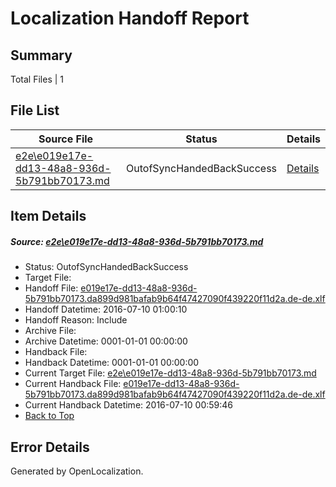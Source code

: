 # <a name='report-top'></a> Localization Handoff Report

## Summary
 Total Files | 1

## File List
 Source File | Status | Details 
 ----------- | ------ | ------- 
 [e2e\e019e17e-dd13-48a8-936d-5b791bb70173.md](https://github.com/OpenLocalizationTestOrg/oltest/blob/f44445a5018201fc9a31a0dbb3b96fb42325fee8/e2e/e019e17e-dd13-48a8-936d-5b791bb70173.md) | OutofSyncHandedBackSuccess | [Details](#f1182b3f80b222602aac403a9588a2b73bf9395d1)

## Item Details
##### <a name='f1182b3f80b222602aac403a9588a2b73bf9395d1'></a> Source: [e2e\e019e17e-dd13-48a8-936d-5b791bb70173.md](https://github.com/OpenLocalizationTestOrg/oltest/blob/f44445a5018201fc9a31a0dbb3b96fb42325fee8/e2e/e019e17e-dd13-48a8-936d-5b791bb70173.md)
* Status: OutofSyncHandedBackSuccess
* Target File: 
* Handoff File: [e019e17e-dd13-48a8-936d-5b791bb70173.da899d981bafab9b64f47427090f439220f11d2a.de-de.xlf](https://github.com/OpenLocalizationTestOrg/olhandoff-e2e/blob/c7d41adc41bd428a0fc86c76f59154cb1cc0fd17/ol-handoff/OpenLocalizationTestOrg/oltest-dede-fly/ci/ht/e019e17e-dd13-48a8-936d-5b791bb70173.da899d981bafab9b64f47427090f439220f11d2a.de-de.xlf)
* Handoff Datetime: 2016-07-10 01:00:10
* Handoff Reason: Include
* Archive File: 
* Archive Datetime: 0001-01-01 00:00:00
* Handback File: 
* Handback Datetime: 0001-01-01 00:00:00
* Current Target File: [e2e\e019e17e-dd13-48a8-936d-5b791bb70173.md](https://github.com/OpenLocalizationTestOrg/oltest-dede-fly/blob/5139cc854c445b8459a0ecfabd78ccf2f5c1cc75/e2e/e019e17e-dd13-48a8-936d-5b791bb70173.md)
* Current Handback File: [e019e17e-dd13-48a8-936d-5b791bb70173.da899d981bafab9b64f47427090f439220f11d2a.de-de.xlf](https://github.com/OpenLocalizationTestOrg/olhandback-e2e/blob/21eb90f9d5f690c4a71172e3085a9bab6c117bf1/ol-handback/OpenLocalizationTestOrg/oltest-dede-fly/ci/ht/e019e17e-dd13-48a8-936d-5b791bb70173.da899d981bafab9b64f47427090f439220f11d2a.de-de.xlf)
* Current Handback Datetime: 2016-07-10 00:59:46
* [Back to Top](#report-top)


## Error Details

Generated by OpenLocalization.
